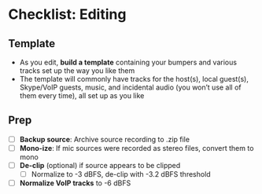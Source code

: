 # Checklist: Editing

## Template

* As you edit, **build a template** containing your bumpers and various tracks set up the way you like them
* The template will commonly have tracks for the host\(s\), local guest\(s\), Skype/VoIP guests, music, and incidental audio \(you won’t use all of them every time\), all set up as you like

## Prep

- [ ] **Backup source**: Archive source recording to .zip file
- [ ] **Mono-ize**: If mic sources were recorded as stereo files, convert them to mono
- [ ] **De-clip** \(optional\) if source appears to be clipped
  - [ ] Normalize to -3 dBFS, de-clip with -3.2 dBFS threshold
- [ ] **Normalize VoIP tracks** to -6 dBFS

